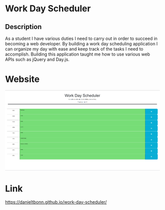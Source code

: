 # Work Day Scheduler

## Description

As a student I have various duties I need to carry out in order to succeed in becoming a web developer. By building a work day scheduling application I can organize my day with ease and keep track of the tasks I need to accomplish. Building this application taught me how to use various web APIs such as jQuery and Day.js.

# Website

![Work-day-scheduler-website](./Assets/images/work-day-scheduler.png)

# Link

https://danieltbonn.github.io/work-day-scheduler/


